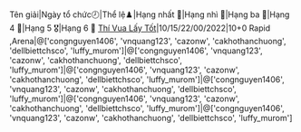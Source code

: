 Tên giải|Ngày tổ chức🕗|Thể lệ♟️|Hạng nhất 🥇|Hạng nhì 🥈|Hạng ba 🥉|Hạng 4 🏅|Hạng 5 🎖️|Hạng 6 🌟
<a href="https://www.chess.com/tournament/live/arena/th-vua-ly-tt-2171704">Thí Vua Lấy Tốt</a>|10/15/22/00/2022|10+0 Rapid ,Arena|@['congnguyen1406', 'vnquang123', 'cazonw', 'cakhothanchuong', 'dellbiettchsco', 'luffy_murom']|@['congnguyen1406', 'vnquang123', 'cazonw', 'cakhothanchuong', 'dellbiettchsco', 'luffy_murom']|@['congnguyen1406', 'vnquang123', 'cazonw', 'cakhothanchuong', 'dellbiettchsco', 'luffy_murom']|@['congnguyen1406', 'vnquang123', 'cazonw', 'cakhothanchuong', 'dellbiettchsco', 'luffy_murom']|@['congnguyen1406', 'vnquang123', 'cazonw', 'cakhothanchuong', 'dellbiettchsco', 'luffy_murom']|@['congnguyen1406', 'vnquang123', 'cazonw', 'cakhothanchuong', 'dellbiettchsco', 'luffy_murom']
